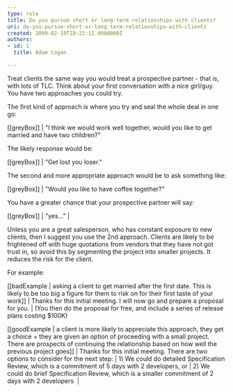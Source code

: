 ```yaml
---
type: rule
title: Do you pursue short or long-term relationships with clients?
uri: do-you-pursue-short-or-long-term-relationships-with-clients
created: 2009-02-19T10:22:11.0000000Z
authors:
- id: 1
  title: Adam Cogan

---
```


Treat clients the same way you would treat a prospective partner - that is, with lots of TLC. Think about your first conversation with a nice girl/guy. You have two approaches you could try. <br>
 
The first kind of approach is where you try and seal the whole deal in one go:

[[greyBox]]
|  "I think we would work well together, would you like to get married and have two children?" 

The likely response would be:

[[greyBox]]
|  "Get lost you loser." 

The second and more appropriate approach would be to ask something like:

[[greyBox]]
|  "Would you like to have coffee together?" 

You have a greater chance that your prospective partner will say:

[[greyBox]]
|  "yes..."
|  

Unless you are a great salesperson, who has constant exposure to new clients, then I suggest you use the 2nd approach. Clients are likely to be frightened off with huge quotations from vendors that they have not got trust in, so avoid this by segmenting the project into smaller projects. It reduces the risk for the client.

For example:


[[badExample | asking a client to get married after the first date. This is likely to be too big a figure for them to risk on for their first taste of your work]]
|  Thanks for this initial meeting. I will now go and prepare a proposal for you. 
| (You then do the proposal for free, and include a series of release plans costing $100K)

[[goodExample | a client is more likely to appreciate this approach, they get a choice + they are given an option of proceeding with a small project. There are prospects of continuing the relationship based on how well the previous project goes]]
|  Thanks for this initial meeting. There are two options to consider for the next step:
| 1) We could do detailed Specification Review, which is a commitment of 5 days with 2 developers, or
| 2) We could do brief Specification Review, which is a smaller commitment of 2 days with 2 developers 
|
